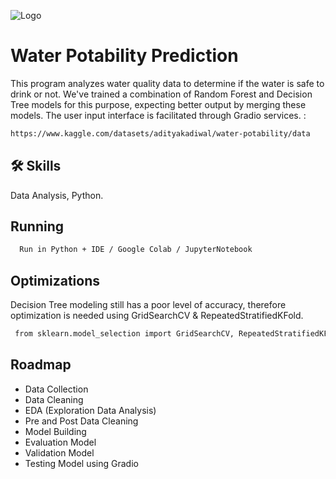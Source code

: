 

![Logo](https://www.pcimembranes.com/wp-content/uploads/2022/03/potable-water-treatments-1-scaled.jpg)




# Water Potability Prediction
This program analyzes water quality data to determine if the water is safe to drink or not. We've trained a combination of Random Forest and Decision Tree models for this purpose, expecting better output by merging these models. The user input interface is facilitated through Gradio services.
: 
```bash
https://www.kaggle.com/datasets/adityakadiwal/water-potability/data 
```

## 🛠 Skills
Data Analysis, Python.


## Running 

```bash
  Run in Python + IDE / Google Colab / JupyterNotebook
```


## Optimizations

Decision Tree modeling still has a poor level of accuracy, therefore optimization is needed using GridSearchCV & RepeatedStratifiedKFold.

```bash
 from sklearn.model_selection import GridSearchCV, RepeatedStratifiedKFold
```


## Roadmap

- Data Collection
- Data Cleaning
- EDA (Exploration Data Analysis)
- Pre and Post Data Cleaning
- Model Building
- Evaluation Model
- Validation Model
- Testing Model using Gradio

